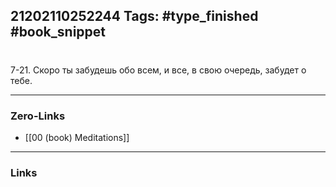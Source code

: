 21202110252244
Tags: #type_finished #book_snippet 
---
# 

 7-21. Скоро ты забудешь обо всем, и все, в свою очередь, забудет о тебе. 

---
### Zero-Links
 - [[00 (book) Meditations]]
---
### Links
